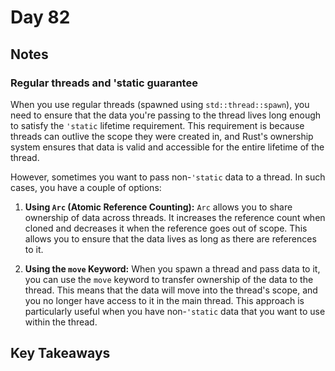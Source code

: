 # Day 82

## Notes

### Regular threads and 'static guarantee

When you use regular threads (spawned using `std::thread::spawn`), you need to ensure that the data you're passing to the thread lives long enough to satisfy the `'static` lifetime requirement. This requirement is because threads can outlive the scope they were created in, and Rust's ownership system ensures that data is valid and accessible for the entire lifetime of the thread.

However, sometimes you want to pass non-`'static` data to a thread. In such cases, you have a couple of options:

1. **Using `Arc` (Atomic Reference Counting):** `Arc` allows you to share ownership of data across threads. It increases the reference count when cloned and decreases it when the reference goes out of scope. This allows you to ensure that the data lives as long as there are references to it.

2. **Using the `move` Keyword:** When you spawn a thread and pass data to it, you can use the `move` keyword to transfer ownership of the data to the thread. This means that the data will move into the thread's scope, and you no longer have access to it in the main thread. This approach is particularly useful when you have non-`'static` data that you want to use within the thread.


## Key Takeaways
